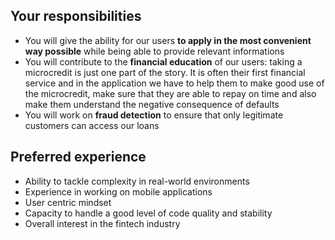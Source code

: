 ## Your responsibilities
- You will give the ability for our users **to apply in the most convenient way possible** while being able to provide relevant informations
- You will contribute to the **financial education** of our users: taking a microcredit is just one part of the story. It is often their first financial service and in the application we have to help them to make good use of the microcredit, make sure that they are able to repay on time and also make them understand the negative consequence of defaults
- You will work on **fraud detection** to ensure that only legitimate customers can access our loans

## Preferred experience
- Ability to tackle complexity in real-world environments
- Experience in working on mobile applications
- User centric mindset
- Capacity to handle a good level of code quality and stability
- Overall interest in the fintech industry
